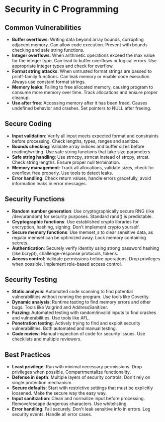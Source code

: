 # Security in C Programming

## Common Vulnerabilities
- **Buffer overflows**: Writing data beyond array bounds, corrupting adjacent memory. Can allow code execution. Prevent with bounds checking and safe string functions.
- **Integer overflows**: When arithmetic operations exceed the max value for the integer type. Can lead to buffer overflows or logical errors. Use appropriate integer types and check for overflow.
- **Format string attacks**: When untrusted format strings are passed to printf-family functions. Can leak memory or enable code execution. Always use constant format strings.
- **Memory leaks**: Failing to free allocated memory, causing program to consume more memory over time. Track allocations and ensure proper cleanup.
- **Use after free**: Accessing memory after it has been freed. Causes undefined behavior and crashes. Set pointers to NULL after freeing.

## Secure Coding
- **Input validation**: Verify all input meets expected format and constraints before processing. Check lengths, types, ranges and sanitize.
- **Bounds checking**: Validate array indices and buffer sizes before reading/writing. Use safe string functions that take size parameters.
- **Safe string handling**: Use strncpy, strncat instead of strcpy, strcat. Check string lengths. Ensure proper null termination.
- **Memory management**: Track all allocations, validate sizes, check for overflow, free properly. Use tools to detect leaks.
- **Error handling**: Check return values, handle errors gracefully, avoid information leaks in error messages.

## Security Functions
- **Random number generation**: Use cryptographically secure RNG (like /dev/urandom) for security purposes. Standard rand() is predictable.
- **Cryptographic functions**: Use established crypto libraries for encryption, hashing, signing. Don't implement crypto yourself.
- **Secure memory functions**: Use memset_s to clear sensitive data, as regular memset can be optimized away. Lock memory containing secrets.
- **Authentication**: Securely verify identity using strong password hashing (like bcrypt), challenge-response protocols, tokens.
- **Access control**: Validate permissions before operations. Drop privileges when possible. Implement role-based access control.

## Security Testing
- **Static analysis**: Automated code scanning to find potential vulnerabilities without running the program. Use tools like Coverity.
- **Dynamic analysis**: Runtime testing to find memory errors and other bugs. Tools like Valgrind and AddressSanitizer.
- **Fuzzing**: Automated testing with random/invalid inputs to find crashes and vulnerabilities. Use tools like AFL.
- **Penetration testing**: Actively trying to find and exploit security vulnerabilities. Both automated and manual testing.
- **Code review**: Manual inspection of code for security issues. Use checklists and multiple reviewers.

## Best Practices
- **Least privilege**: Run with minimal necessary permissions. Drop privileges when possible. Compartmentalize functionality.
- **Defense in depth**: Multiple layers of security controls. Don't rely on single protection mechanism.
- **Secure defaults**: Start with restrictive settings that must be explicitly loosened. Make the secure way the easy way.
- **Input sanitization**: Clean and normalize input before processing. Remove/escape dangerous characters. Use whitelisting.
- **Error handling**: Fail securely. Don't leak sensitive info in errors. Log security events. Handle all error cases.